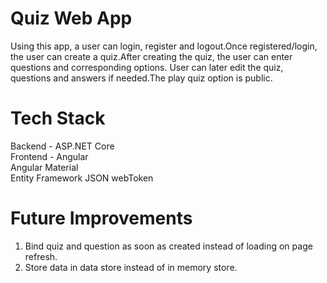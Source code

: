 # Quiz Web App
Using this app, a user can login, register and logout.Once registered/login, the user can create a quiz.After creating the quiz, the user can enter questions and corresponding options.
User can later edit the quiz, questions and answers if needed.The play quiz option is public.

# Tech Stack
Backend - ASP.NET Core  
Frontend - Angular  
Angular Material  
Entity Framework 
JSON webToken

# Future Improvements
1. Bind quiz and question as soon as created instead of loading on page refresh.
2. Store data in data store instead of in memory store.
